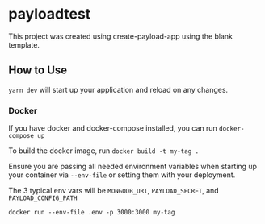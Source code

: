 # payloadtest

This project was created using create-payload-app using the blank template.

## How to Use

`yarn dev` will start up your application and reload on any changes.

### Docker

If you have docker and docker-compose installed, you can run `docker-compose up`

To build the docker image, run `docker build -t my-tag .`

Ensure you are passing all needed environment variables when starting up your container via `--env-file` or setting them with your deployment.

The 3 typical env vars will be `MONGODB_URI`, `PAYLOAD_SECRET`, and `PAYLOAD_CONFIG_PATH`

`docker run --env-file .env -p 3000:3000 my-tag`
